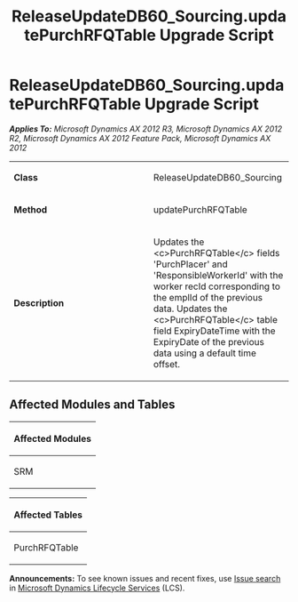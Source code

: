﻿---
title: ReleaseUpdateDB60_Sourcing.updatePurchRFQTable Upgrade Script
TOCTitle: ReleaseUpdateDB60_Sourcing.updatePurchRFQTable Upgrade Script
ms:assetid: 76360079-0247-d3ce-2f2e-8db1a59788a1
ms:mtpsurl: https://msdn.microsoft.com/en-us/library/JJ719323(v=AX.60)
ms:contentKeyID: 49709115
ms.date: 05/18/2015
mtps_version: v=AX.60
---

# ReleaseUpdateDB60\_Sourcing.updatePurchRFQTable Upgrade Script 


_**Applies To:** Microsoft Dynamics AX 2012 R3, Microsoft Dynamics AX 2012 R2, Microsoft Dynamics AX 2012 Feature Pack, Microsoft Dynamics AX 2012_

<table>
<colgroup>
<col style="width: 50%" />
<col style="width: 50%" />
</colgroup>
<tbody>
<tr class="odd">
<td><p><strong>Class</strong></p></td>
<td><p>ReleaseUpdateDB60_Sourcing</p></td>
</tr>
<tr class="even">
<td><p><strong>Method</strong></p></td>
<td><p>updatePurchRFQTable</p></td>
</tr>
<tr class="odd">
<td><p><strong>Description</strong></p></td>
<td><p>Updates the &lt;c&gt;PurchRFQTable&lt;/c&gt; fields 'PurchPlacer' and 'ResponsibleWorkerId' with the worker recId corresponding to the emplId of the previous data. Updates the &lt;c&gt;PurchRFQTable&lt;/c&gt; table field ExpiryDateTime with the ExpiryDate of the previous data using a default time offset.</p></td>
</tr>
</tbody>
</table>


## Affected Modules and Tables

<table>
<colgroup>
<col style="width: 100%" />
</colgroup>
<thead>
<tr class="header">
<th><p>Affected Modules</p></th>
</tr>
</thead>
<tbody>
<tr class="odd">
<td><p>SRM</p></td>
</tr>
</tbody>
</table>


<table>
<colgroup>
<col style="width: 100%" />
</colgroup>
<thead>
<tr class="header">
<th><p>Affected Tables</p></th>
</tr>
</thead>
<tbody>
<tr class="odd">
<td><p>PurchRFQTable</p></td>
</tr>
</tbody>
</table>

  
**Announcements:** To see known issues and recent fixes, use [Issue search](http://go.microsoft.com/fwlink/?linkid=389258) in [Microsoft Dynamics Lifecycle Services](http://go.microsoft.com/fwlink/?linkid=306505) (LCS).

